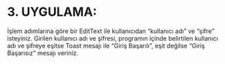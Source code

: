 # 3. UYGULAMA: 
İşlem adımlarına göre bir EditText ile kullanıcıdan “kullanıcı adı” ve “şifre” isteyiniz. Girilen kullanıcı adı ve şifresi, programın içinde belirtilen kullanıcı adı ve şifreye eşitse Toast mesajı ile “Giriş Başarılı”, eşit değilse “Giriş Başarısız” mesajı
veriniz.
